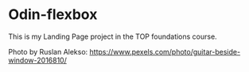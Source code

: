 # Odin-flexbox

This is my Landing Page project in the TOP foundations course.

Photo by Ruslan Alekso: https://www.pexels.com/photo/guitar-beside-window-2016810/
